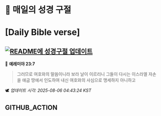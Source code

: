 # 🙏 매일의 성경 구절
# [Daily Bible verse]
## [![README에 성경구절 업데이트](https://github.com/DONGSUKA/first_test/actions/workflows/update-readme-bible.yml/badge.svg)](https://github.com/DONGSUKA/first_test/actions/workflows/update-readme-bible.yml)
<!-- START_BIBLE_VERSE -->
📖 **예레미야 23:7**
> 그러므로 여호와의 말씀이니라 보라 날이 이르리니 그들이 다시는 이스라엘 자손을 애굽 땅에서 인도하여 내신 여호와의 사심으로 맹세하지 아니하고

🕊️ _업데이트 시각: 2025-08-06 04:43:24 KST_
  <!-- END_BIBLE_VERSE -->
## GITHUB_ACTION
